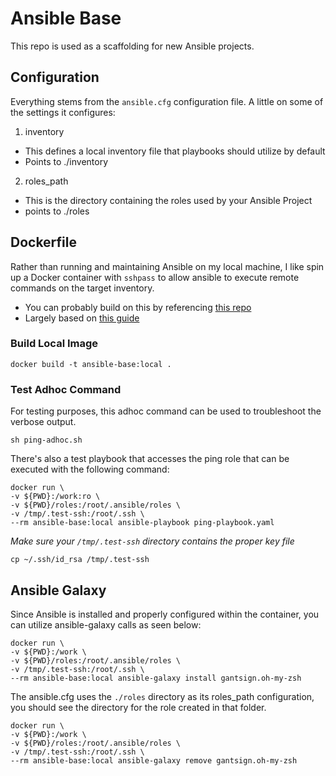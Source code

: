 # Ansible Base

This repo is used as a scaffolding for new Ansible projects.

## Configuration

Everything stems from the `ansible.cfg` configuration file. A little on some of the settings it configures:

1. inventory

- This defines a local inventory file that playbooks should utilize by default
- Points to ./inventory

2. roles_path

- This is the directory containing the roles used by your Ansible Project
- points to ./roles

## Dockerfile

Rather than running and maintaining Ansible on my local machine, I like spin up a Docker container with `sshpass` to allow ansible to execute remote commands on the target inventory.

- You can probably build on this by referencing [this repo](https://github.com/willhallonline/docker-ansible)
- Largely based on [this guide](https://iceburn.medium.com/run-ansible-with-docker-9eb27d75285b)

### Build Local Image

```
docker build -t ansible-base:local .
```

### Test Adhoc Command

For testing purposes, this adhoc command can be used to troubleshoot the verbose output.

```
sh ping-adhoc.sh
```

There's also a test playbook that accesses the ping role that can be executed with the following command:

```
docker run \
-v ${PWD}:/work:ro \
-v ${PWD}/roles:/root/.ansible/roles \
-v /tmp/.test-ssh:/root/.ssh \
--rm ansible-base:local ansible-playbook ping-playbook.yaml
```

*Make sure your `/tmp/.test-ssh` directory contains the proper key file*

```
cp ~/.ssh/id_rsa /tmp/.test-ssh
```

## Ansible Galaxy

Since Ansible is installed and properly configured within the container, you can utilize ansible-galaxy calls as seen below:

```
docker run \
-v ${PWD}:/work \
-v ${PWD}/roles:/root/.ansible/roles \
-v /tmp/.test-ssh:/root/.ssh \
--rm ansible-base:local ansible-galaxy install gantsign.oh-my-zsh
```

The ansible.cfg uses the `./roles` directory as its roles_path configuration, you should see the directory for the role created in that folder. 

```
docker run \
-v ${PWD}:/work \
-v ${PWD}/roles:/root/.ansible/roles \
-v /tmp/.test-ssh:/root/.ssh \
--rm ansible-base:local ansible-galaxy remove gantsign.oh-my-zsh
```

